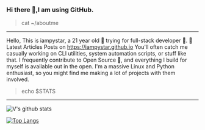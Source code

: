 ### Hi there 👋,I am using GitHub.

> cat ~/aboutme
------------

Hello, This is iampystar, a 21 year old 🚀 trying for full-stack developer 🔨.
📕 Latest Articles Posts on 
https://iampystar.github.io
You'll often catch me casually working on CLI utilities, system automation scripts, or stuff like that.
I frequently contribute to Open Source 🌿, and everything I build for myself is available out in the open. I'm a massive Linux and Python enthusiast, so you might find me making a lot of projects with them involved.

> echo $STATS
----------
  ![V's github stats](https://github-readme-stats.vercel.app/api?username=iampystar&count_private=true&show_icons=true&theme=tokyonight)
 
 [![Top Langs](https://github-readme-stats.vercel.app/api/top-langs/?username=iampystar&theme=onedark&langs_count=10&layout=compact&hide=prolog)](https://github.com/iampystar/github-readme-stats)




<!--
**vklsnh/vklsnh** is a ✨ _special_ ✨ repository because its `README.md` (this file) appears on your GitHub profile.

Here are some ideas to get you started:

- 🔭 I’m currently working on ...
- 🌱 I’m currently learning ...
- 👯 I’m looking to collaborate on ...
- 🤔 I’m looking for help with ...
- 💬 Ask me about ...
- 📫 How to reach me: ...
- 😄 Pronouns: ...
- ⚡ Fun fact: ...
-->
